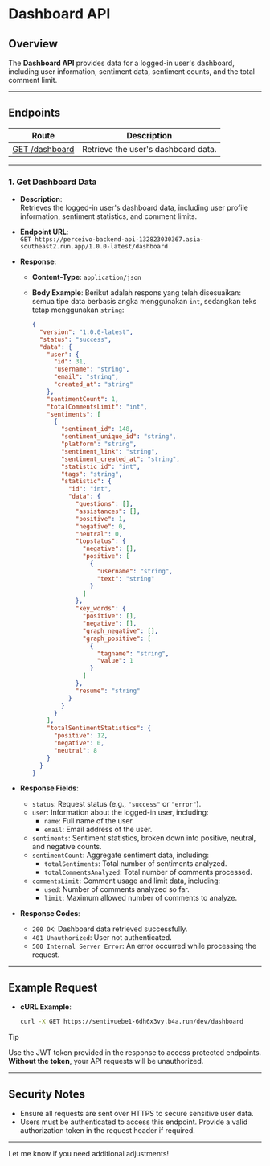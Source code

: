# Dashboard API

## **Overview**

The **Dashboard API** provides data for a logged-in user's dashboard, including user information, sentiment data, sentiment counts, and the total comment limit.

---

## **Endpoints**

| Route                                   | Description                         |
| --------------------------------------- | ----------------------------------- |
| [GET /dashboard](#1-get-dashboard-data) | Retrieve the user's dashboard data. |

---

### 1. **Get Dashboard Data**

- **Description**:  
  Retrieves the logged-in user's dashboard data, including user profile information, sentiment statistics, and comment limits.

- **Endpoint URL**:  
  `GET https://perceivo-backend-api-132823030367.asia-southeast2.run.app/1.0.0-latest/dashboard`

- **Response**:

  - **Content-Type**: `application/json`
  - **Body Example**:
    Berikut adalah respons yang telah disesuaikan: semua tipe data berbasis angka menggunakan `int`, sedangkan teks tetap menggunakan `string`:

    ```json
    {
      "version": "1.0.0-latest",
      "status": "success",
      "data": {
        "user": {
          "id": 31,
          "username": "string",
          "email": "string",
          "created_at": "string"
        },
        "sentimentCount": 1,
        "totalCommentsLimit": "int",
        "sentiments": [
          {
            "sentiment_id": 148,
            "sentiment_unique_id": "string",
            "platform": "string",
            "sentiment_link": "string",
            "sentiment_created_at": "string",
            "statistic_id": "int",
            "tags": "string",
            "statistic": {
              "id": "int",
              "data": {
                "questions": [],
                "assistances": [],
                "positive": 1,
                "negative": 0,
                "neutral": 0,
                "topstatus": {
                  "negative": [],
                  "positive": [
                    {
                      "username": "string",
                      "text": "string"
                    }
                  ]
                },
                "key_words": {
                  "positive": [],
                  "negative": [],
                  "graph_negative": [],
                  "graph_positive": [
                    {
                      "tagname": "string",
                      "value": 1
                    }
                  ]
                },
                "resume": "string"
              }
            }
          }
        ],
        "totalSentimentStatistics": {
          "positive": 12,
          "negative": 0,
          "neutral": 8
        }
      }
    }
    ```

- **Response Fields**:

  - `status`: Request status (e.g., `"success"` or `"error"`).
  - `user`: Information about the logged-in user, including:
    - `name`: Full name of the user.
    - `email`: Email address of the user.
  - `sentiments`: Sentiment statistics, broken down into positive, neutral, and negative counts.
  - `sentimentCount`: Aggregate sentiment data, including:
    - `totalSentiments`: Total number of sentiments analyzed.
    - `totalCommentsAnalyzed`: Total number of comments processed.
  - `commentsLimit`: Comment usage and limit data, including:
    - `used`: Number of comments analyzed so far.
    - `limit`: Maximum allowed number of comments to analyze.

- **Response Codes**:
  - `200 OK`: Dashboard data retrieved successfully.
  - `401 Unauthorized`: User not authenticated.
  - `500 Internal Server Error`: An error occurred while processing the request.

---

## **Example Request**

- **cURL Example**:

  ```bash
  curl -X GET https://sentivuebe1-6dh6x3vy.b4a.run/dev/dashboard
  ```

> [!TIP]
>
> Use the JWT token provided in the response to access protected endpoints. **Without the token**, your API requests will be unauthorized.

---

## **Security Notes**

- Ensure all requests are sent over HTTPS to secure sensitive user data.
- Users must be authenticated to access this endpoint. Provide a valid authorization token in the request header if required.

---

Let me know if you need additional adjustments!
